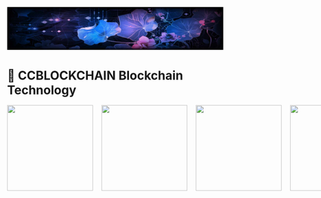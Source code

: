 <!-- Background github cover with short introduction down below -->
<img src="https://github.com/Theropodr/Theropodr/blob/main/assets/RavenVanillaPhoenix.jpg" />

# 💫 CCBLOCKCHAIN Blockchain Technology

<div style="display: flex; justify-content: space-between;">
<img width="200" height="200" src="https://media.giphy.com/media/v1.Y2lkPTc5MGI3NjExMTB5NDJka255N3h4aGl1M2c0MzVnc3dmNDd5cXczZGN0dGN5OG00cSZlcD12MV9zdGlja2Vyc19zZWFyY2gmY3Q9cw/DdpmhAQpQZzwHSrQ3f/giphy.gif" style="margin-right: 20px;" />
<img width="200" height="200" src="https://media.giphy.com/media/7XPaG6ifhXK8Og4m6w/giphy.gif?cid=790b761110y42dkny7xxhiu3g435gswf47yqw3dcttcy8m4q&ep=v1_stickers_search&rid=giphy.gif&ct=s" style="margin-right: 20px;" />
<img width="200" height="200" src="https://media.giphy.com/media/sMxhudBF8BeWeCeBZQ/giphy.gif?cid=ecf05e47dcmgjkxudnszjfxjg1s05vgxjmzvq5mprbdwt8j4&ep=v1_stickers_search&rid=giphy.gif&ct=s" style="margin-right: 20px;" />
<img width="200" height="200" src="https://media.giphy.com/media/SaF7u0ujVP8Ke6eTlr/giphy.gif?cid=ecf05e473acc4cj8dze804embwwjr1lspqazakwcgy733v0j&ep=v1_stickers_search&rid=giphy.gif&ct=s" style="margin-right: 20px;" />

<!-- Intro tp Blockchain -->
# 💫 Blockchain 101

What is blockchain?
Blockchain technology is an advanced database mechanism that allows transparent information sharing within a business network. A blockchain database stores data in blocks that are linked together in a chain.

What is blockchain and how does it work?
First and foremost, blockchain is a public electronic ledger built around a P2P system that can be openly shared among disparate users to create an unchangeable record of transactions, each time-stamped and linked to the previous one. Every time a set of transactions is added, that data becomes another block in the chain (hence, the name).

Blockchain can only be updated by consensus between participants in the system, and once new data is entered it can never be erased. It is a write-once, append-many technology, making it a verifiable and auditable record of each and every transaction.

While it has great potential, blockchain technology development is still early days; CIOs and their business counterparts should expect setbacks in deploying the technology, including the real possibility of serious bugs in the software used atop blockchain. And as some companies have already discovered, it's not the be-all solution to many tech problems.

Blockchain standards organizations, universities and start-ups have proposed newer consensus protocols and methods for spreading out the computational and data storage workload to enable greater transactional throughput and overall scalability – a persistent problem for blockchain.  And the Linux Foundation’s Hyperledger Project has created modular tools for building out blockchain collaboration networks.

While some industry groups are working toward standardizing versions of blockchain software, there are also hundreds of startups working on their own versions of the distributed ledger technology.

<!-- Table of Contents down below are the lessons -->
# 📊 Table of Contents

- [Introduction](#introduction) 
- [Lesson](#lesson)           
- [Final Project](#final-project) 
- [Contributing](#contributing)           
- [License](#licensee)   
- [Acknowledgements](#acknowledgements) 
- [FAQ](#faq)       
- [Changelog](#changelogs)   

<!-- Introduction page -->
## [Introduction](#introduction)
This repository contains source code for CCBLOCKCHAIN "Blockchain Technology basic essentials that focuses on Basic and Intermediate concepts, codes and algorithm for Blockchain development.

#### ✨ Course Description:
This course is a advance topic that I've created in my own knowledge and source of collective information - Fundamentals of Programming is required. The course covers advanced topics in Blockchain development to train students in developing decentralize application. Topics to be covered include history of blockchain technology, consensus algorithm, solidity, dApp, EVM, Ethereum, Bitcoin, Solana, Chainlink, and many more.

#### ✨ Course outcomes:
At the end of the course, the student must be able to: 
1. Basic and advance understanding of blockchain development
2. Create a smart contract using solidity
3. Implement Object-Oriented in program design
4. Create and document decentralize application that uses a consensus algorithm

###### ⚡ Course Outline: [Introduction to blockchain technologies ](https://www.coursera.org/learn/introduction-blockchain-technologies) 

## [Lesson](#lesson)              

### CCBLOCKCHAIN Table lecture
#### Course Outline and Timeframe

<!-- Background github cover with short introduction down below 

| Week No. | Date Coverage | Topic                                                | Reference                                                                                           |
|----------|---------------|------------------------------------------------------|-----------------------------------------------------------------------------------------------------|
| 1        | April 6       | Class Orientation                                   | Course Syllabus                                                                                     |  
|          |               | - Ø University Mission & Vision                     |                                                                                                     | 
|          |               | - Ø College Mission & Vision                        |                                                                                                     |   
|          |               | - Ø Course Syllabi                                  |                                                                                                     |  
|          |               | - Ø Lab Guidelines and Safety Review                |                                                                                                     |
| 2        | April 6       | Arrays                                               | Chapter 8&9 Java Programming Eight Edition, Farrell, Joyce                                        |    
| 3        | April 13      | File and String manipulation                         | Chapter 7&13 Java Programming Eight Edition, Farrell, Joyce                                       |
| 4        | April 20      | Recursion                                            | Chapter 2 Introduction to Programming in Java: An Interdisciplinary Approach, 2nd Edition, Robert Sedgewick |
|          | April 27      |                                                      | Chapter 13 Java Programming: From Problem Analysis to Program Design, Fifth Edition, Malik, DS     |
| 5        | May 4         | Regular Expression                                   | Chapter 30 Java: The Complete Reference Tenth Edition, Schildt, Herbert, 2018                     |
| 6        | May 11        | Introduction to Classes                              | Chapter 3 Java Programming Eight Edition, Farrell, Joyce                                          |
| 7        | May 18        | Composition, objects, and classes                    | Chapter 3 Introduction to Programming in Java: An Interdisciplinary Approach, 2nd Edition, Robert Sedgewick |
| 8        | May 25        | Instance method Inheritance Polymorphism             | Chapter 10 Java Programming: From Problem Analysis to Program Design, Fifth Edition, Malik, DS     |
| 9        | June 1        | Introduction to Swing package                        | Chapter 14 Java Programming Eight Edition, Farrell, Joyce                                         |
| 10       | June 8        | Interfaces and event-driven programming              | Chapter 10 Core Java: Volume II Advanced Features Tenth Edition, Hortsmann, Cay S., 2017           |
| 11       | June 15       | Threads                                              | Chapter 11 Java: The Complete Reference Tenth Edition, Schildt, Herbert, 2018                     |
| 12       | June 22       | Runnable interface Synchronization                   | Chapter 11 Core Java: Volume II Advanced Features Tenth Edition, Hortsmann, Cay S., 2017           |
| 13       | June 29        | Course Synthesis & Final Examination                 |                                                                                                     |
-->

#### 👷 SUGGESTED READINGS, VIDEOS AND REFERENCES 📓

* EatTheBlocks - Julien Klepatch
* Dapp University - Greggory
* FreecodeCamp Web3 Blockchain Tutorial
* TheBlockchainCoders - Daulat Hussain
* IBM Technology - They will teach you some awesome stuff
* Hyperledger Technology - Best yt for learning corporate blockchain, learn hyperledger fabric
* CS50 - Harvard University - I currently studying here
* Patrick Collins - He is really good on teaching smart contract Audit
* Ivan on Tech - If you're a fan for Cryptocurrency and News, following him is a must. He has this awesome Blockchain company called Moralis
* Solana - Growing blockchain right now
* Alchemy - Alternative free online blockchain university that you can dive in
* Web3 Blockchain Developer - Mark Muskardin, he developed the web application for Notional (www.notional.finance) - a new DeFi protocol for fixed-interest peer-to-peer lending and borrowing.
* Binance - academy.binance.com

#### 🚀 COMING SOON

✍️ To do list:
- Build table for the course outline
- Setup contribution panel
- Upload documentation such as PowerPoint
- Setup docker CLI
- Upload and build smart contract

<!-- License -->
# 🔑 License

<!-- Add license code

-->

<!-- Changelogs 
# 📜 Changelogs

<!-- Background github cover with short introduction down below 


# README

> [!NOTE]
> Sample only bala ka sa buhay mo

> [!TIP]
>  Ey ka muna Ey Eyy
> Add Contribution
> Add comment

> [!IMPORTANT]
> Crucial Important deep shit

> [!WARNING]
> Mama mo warning
> Papa mo warning

> Will create table
> And Topic
> Partial code only
> Idol Luka
> Hello nothing to edit for now
> Implement blockchain soon 
> No code for today
> Will do this in weekend
> Will do this later
-->


<!--
> [!CAUTION]
> Fetus delitus
> Add comment
-->
